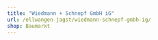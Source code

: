 ```yaml
---
title: "Wiedmann + Schnepf GmbH iG"
url: /ellwangen-jagst/wiedmann-schnepf-gmbh-ig/
shop: Baumarkt
---
```


